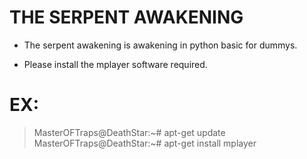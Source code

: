 # THE SERPENT AWAKENING

* The serpent awakening is awakening in python basic for dummys.

* Please install the mplayer software required.

# EX:
> MasterOFTraps@DeathStar:~# apt-get update
> MasterOFTraps@DeathStar:~# apt-get install mplayer
